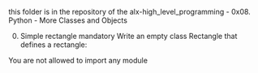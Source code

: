 this folder is in the repository of the alx-high_level_programming - 0x08. Python - More Classes and Objects

0. Simple rectangle
mandatory
Write an empty class Rectangle that defines a rectangle:

You are not allowed to import any module
